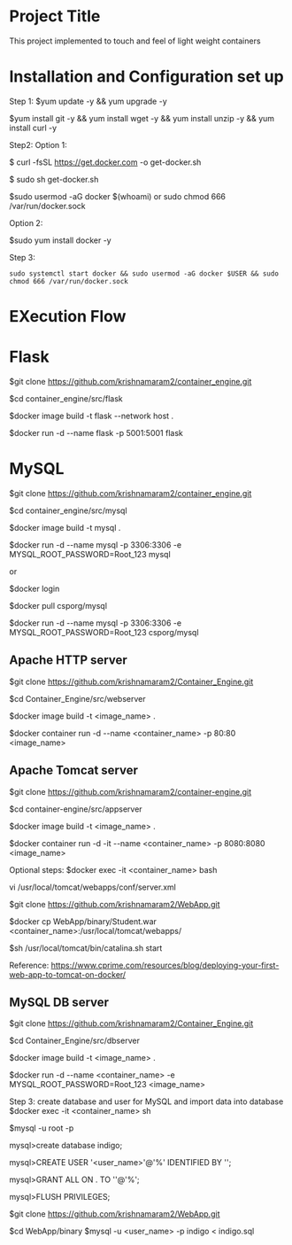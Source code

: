 Project Title
==========================

This project implemented to touch and feel of light weight containers

Installation and Configuration set up
======================================

Step 1:
$yum update -y && yum upgrade -y

$yum install git -y && yum install wget -y && yum install unzip -y && yum install curl -y

Step2:
Option 1:

$ curl -fsSL https://get.docker.com -o get-docker.sh

$ sudo sh get-docker.sh

$sudo usermod -aG docker $(whoami) or sudo chmod 666 /var/run/docker.sock


Option 2:

$sudo yum install docker -y

Step 3:
```
sudo systemctl start docker && sudo usermod -aG docker $USER && sudo chmod 666 /var/run/docker.sock
```

EXecution Flow
=========================

# Flask

$git clone https://github.com/krishnamaram2/container_engine.git

$cd container_engine/src/flask

$docker image build -t flask --network host .

$docker run -d --name flask -p 5001:5001 flask


# MySQL

$git clone https://github.com/krishnamaram2/container_engine.git

$cd container_engine/src/mysql

$docker image build -t mysql .

$docker run -d --name mysql -p 3306:3306 -e MYSQL_ROOT_PASSWORD=Root_123 mysql

or

$docker login

$docker pull csporg/mysql

$docker run -d --name mysql -p 3306:3306 -e MYSQL_ROOT_PASSWORD=Root_123 csporg/mysql














Apache HTTP server
------------------------
$git clone https://github.com/krishnamaram2/Container_Engine.git

$cd Container_Engine/src/webserver

$docker image build -t <image_name> .

$docker container run -d --name <container_name> -p 80:80 <image_name>


Apache Tomcat server
-------------------------
$git clone https://github.com/krishnamaram2/container-engine.git

$cd container-engine/src/appserver

$docker image build -t <image_name> .

$docker container run -d -it --name <container_name> -p 8080:8080 <image_name>

 
 Optional steps:
$docker exec -it <container_name> bash

vi /usr/local/tomcat/webapps/conf/server.xml

<!--        <Valve className="org.apache.catalina.valves.AccessLogValve" directory="logs"

               prefix="localhost_access_log" suffix=".txt"
               
               pattern="%h %l %u %t &quot;%r&quot; %s %b" /> -->


$git clone https://github.com/krishnamaram2/WebApp.git

$docker cp WebApp/binary/Student.war <container_name>:/usr/local/tomcat/webapps/

$sh /usr/local/tomcat/bin/catalina.sh start

Reference: https://www.cprime.com/resources/blog/deploying-your-first-web-app-to-tomcat-on-docker/
  
MySQL DB server
---------------------

$git clone https://github.com/krishnamaram2/Container_Engine.git

$cd Container_Engine/src/dbserver

$docker image build -t <image_name> .

$docker run -d --name <container_name> -e MYSQL_ROOT_PASSWORD=Root_123 <image_name>

Step 3: create database and user for MySQL and import data into database
$docker exec -it <container_name> sh

$mysql -u root -p

mysql>create database indigo;

mysql>CREATE USER '<user_name>'@'%' IDENTIFIED BY '';

mysql>GRANT ALL ON . TO ''@'%';

mysql>FLUSH PRIVILEGES;

$git clone https://github.com/krishnamaram2/WebApp.git

$cd WebApp/binary
$mysql -u <user_name> -p indigo < indigo.sql







